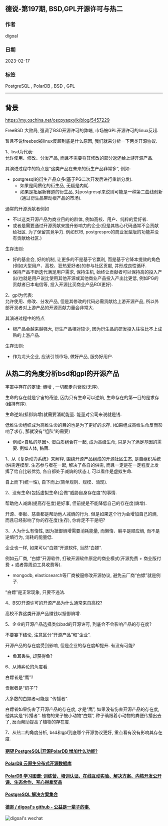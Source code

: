 ## 德说-第197期, BSD,GPL开源许可与热二    
                        
### 作者                        
digoal                        
                        
### 日期                        
2023-02-17                      
                        
### 标签                        
PostgreSQL , PolarDB , BSD , GPL      
                        
----                        
                        
## 背景          
https://my.oschina.net/oscpyaqxylk/blog/5457229    
  
FreeBSD 大败局, 强调了BSD开源许可的弊端, 市场被GPL开源许可的linux反超.    
  
暂且不说freebsd被linux反超到底是什么原因, 我们就来分析一下两类开源协议.    
  
1、bsd为代表:   
允许使用、修改、分发产品, 而且不需要将其修改的部分返还给上游开源产品.   
  
其演进过程中的特点是“这类产品在未来的衍生产品非常多”, 例如:    
- postgresql的衍生产品众多(基于PG二次开发后进行重新分发).   
    - 如果是同质化的衍生品, 无疑是内耗.   
     - 如果是拓展新赛道的衍生品, 对postgresql来说则可能是一种第二曲线创新(通过衍生品带动根产品的市场).     
  
通常的开源贡献者例如  
- 不以这类开源产品为商业目的的群体, 例如高校、用户、纯粹的爱好者.     
- 或者是需要通过开源贡献来提升影响力的企业(但是其核心代码通常不会贡献给社区. 为了保留其竞争力. 例如EDB, postgrespro的商业发型版的功能并没有贡献给社区.)   
  
生存法则:   
- 好的基金会, 好的机制, 让更多的不是基于它赢利, 而是基于它降本提效的角色(例如大型用户、高校、狂热爱好者)的参与社区贡献, 并形成良性循环.     
- 保持产品不断迭代满足用户需求, 保持生机, 始终让贡献者可以保持高的投入产出(也就是用户说比使用其他开源或其他商业产品投入产出比更低, 例如PG的贡献者日本电信等, 投入开源比买商业产品ROI更好).      
  
2、gpl为代表:   
允许使用、修改、分发产品, 但是其修改的代码必需贡献给上游开源产品, 所以外部开发者对上游产品的开源贡献力量会非常大.   
  
其演进过程中的特点  
- 根产品会越来越强大, 衍生产品相对较少, 因为衍生品的研发投入往往比不上成熟的上游产品.     
  
生存法则:   
- 作为龙头企业, 应该引领市场, 做好产品, 服务好用户.     
  
  
## 从热二的角度分析bsd和gpl的开源产品  
宇宙中存在的定律: 熵增 , 一切都走向衰败(无序).   
  
生命的存在就是宇宙的奇迹, 因为只有生命可以逆熵, 生命存在的第一目的是求存(维持有序).   
  
生命逆熵(抵御熵增)就需要消耗能量. 能量对公司来说就是钱.    
  
低维生命组织成为高维生命的目的也是为了更好的求存. (如果组成高维生命反而影响了求存, 那就没有“组队”的需要)  
- 例如<自私的基因>. 蛋白质组合在一起, 成为高级生命, 只是为了满足基因的需要. 例如人体, 黏菌.    
  
1、从《复杂动力系统》来解释, 围绕开源产品组成的开源社区生态, 是自组织系统(供需连模型. 生态参与者在一起, 解决了各自的供需, 而且一定是在一定程度上发挥了给自比较优势, 各自都处于减熵的状态.), 可以看作是虚拟生命.    
  
自上而下(统一性), 自下而上(简单规则、规模、涌现).   
  
2、没有生命(包括虚拟生命)会做“威胁自身存在度”的事情.   
  
帮助他人减熵(提高存在度)是好事, 但前提是不能降低自己的存在度(熵增).   
  
开源、奉献、慈善都是帮助他人减熵的行为. 但是如果这个行为会增加自己的熵, 而且已经影响了你的存在度(生存), 你肯定不干是吧?    
  
3、人为什么有惰性, 因为抵御熵增需要消耗能量, 而懒惰、躺平是顺应熵, 而不是逆熵行为, 消耗的能量低.    
  
企业也一样, 如果可以“白嫖”开源软件, 当然“白嫖”.    
  
例如云厂商, “白嫖”开源软件, 打破开源软件原定的商业模式(开源免费 + 商业版付费 + 或者靠周边工具收费等).    
- mongodb, elasticsearch等厂商被逼修改开源协议, 避免云厂商“白嫖”就是例子.  
  
“白嫖”是正常现象, 只要不违法.    
  
  
4、BSD开源许可的开源产品为什么通常来自高校?   
  
高校不靠这类开源产品赚钱以抵御熵增.    
  
  
5、企业的开源产品选择类似bsd的开源许可, 到底会不会影响产品的存在度?    
  
不要妄下结论, 注意区分“开源产品”和“企业”.    
  
开源产品的存在度受到影响, 但是企业的存在度却提升. 有没有可能?    
- 鱼耳丢失, 却获得鱼?    
  
  
6、从博弈论的角度看.    
  
白嫖者是“鹰”?  
  
贡献者是“鸽子”?  
  
大多数的白嫖者可能是 "传播者".   
  
白嫖者如果伤害了开源产品的存在度, 才是“鹰”, 如果没有伤害开源产品的存在度, 他其实是“传播者”.  植物的果子被小动物“白嫖”, 种子确跟着小动物的粪便传播出去了, 反而帮助提高了植物的存在度.     
  
  
  
7、从热二的角度分析, bsd和gpl到底哪个开源协议更好, 重点看有没有影响其存在度.     
  
  
  
#### [期望 PostgreSQL|开源PolarDB 增加什么功能?](https://github.com/digoal/blog/issues/76 "269ac3d1c492e938c0191101c7238216")
  
  
#### [PolarDB 云原生分布式开源数据库](https://github.com/ApsaraDB "57258f76c37864c6e6d23383d05714ea")
  
  
#### [PolarDB 学习图谱: 训练营、培训认证、在线互动实验、解决方案、内核开发公开课、生态合作、写心得拿奖品](https://www.aliyun.com/database/openpolardb/activity "8642f60e04ed0c814bf9cb9677976bd4")
  
  
#### [PostgreSQL 解决方案集合](../201706/20170601_02.md "40cff096e9ed7122c512b35d8561d9c8")
  
  
#### [德哥 / digoal's github - 公益是一辈子的事.](https://github.com/digoal/blog/blob/master/README.md "22709685feb7cab07d30f30387f0a9ae")
  
  
![digoal's wechat](../pic/digoal_weixin.jpg "f7ad92eeba24523fd47a6e1a0e691b59")
  
